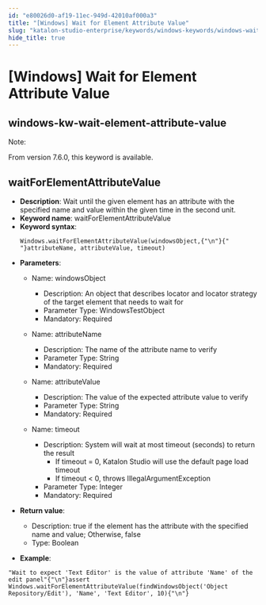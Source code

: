 ```yaml
---
id: "e80026d0-af19-11ec-949d-42010af000a3"
title: "[Windows] Wait for Element Attribute Value"
slug: "katalon-studio-enterprise/keywords/windows-keywords/windows-wait-for-element-attribute-value"
hide_title: true
---
```


# <a id="id_0" class="anchor_top_offset"/><a id="ariaid-title1" class="anchor_top_offset"/>[Windows] Wait for Element Attribute Value

  

## <a id="id_0__id" class="anchor_top_offset"/>windows-kw-wait-element-attribute-value

              
<div xmlns="http://www.w3.org/1999/xhtml" className="note note note_note"><span className="note__title">Note:</span> 
  <p className="p">From version 7.6.0, this keyword is available.</p>
</div>
      
  

## <a id="id_0__id_1" class="anchor_top_offset"/>waitForElementAttributeValue

              
<ul xmlns="http://www.w3.org/1999/xhtml" className="ul">   <li className="li">     <strong className="ph b">Description</strong>: Wait until the given element has     an attribute with the specified name and value within the given     time in the second unit.</li>   <li className="li">     <strong className="ph b">Keyword name</strong>:     waitForElementAttributeValue</li>   <li className="li">     <strong className="ph b">Keyword syntax</strong>:     <pre className="pre codeblock"><code>Windows.waitForElementAttributeValue(windowsObject,{"\n"}{"               "}attributeName, attributeValue, timeout)</code></pre>   </li>   <li className="li">     <p className="p">       <strong className="ph b">Parameters</strong>:</p>     <ul className="ul">       <li className="li">         <p className="p">Name: windowsObject</p>         <ul className="ul">           <li className="li">Description: An object that describes locator and locator             strategy of the target element that needs to wait for</li>           <li className="li">Parameter Type: WindowsTestObject</li>           <li className="li">Mandatory: Required</li>         </ul>       </li>       <li className="li">         <p className="p">Name: attributeName</p>         <ul className="ul">           <li className="li">Description: The name of the attribute name to verify</li>           <li className="li">Parameter Type: String</li>           <li className="li">Mandatory: Required</li>         </ul>       </li>       <li className="li">         <p className="p">Name: attributeValue</p>         <ul className="ul">           <li className="li">Description: The value of the expected attribute value to             verify</li>           <li className="li">Parameter Type: String</li>           <li className="li">Mandatory: Required</li>         </ul>       </li>       <li className="li">         <p className="p">Name: timeout</p>         <ul className="ul">           <li className="li">Description: System will wait at most timeout (seconds) to             return the result              <ul className="ul">               <li className="li">If timeout = 0, Katalon Studio will use the default page load                 timeout</li>               <li className="li">If timeout &lt; 0, throws IllegalArgumentException</li>             </ul>           </li>           <li className="li">Parameter Type: Integer</li>           <li className="li">Mandatory: Required</li>         </ul>       </li>     </ul>   </li>   <li className="li">     <p className="p">       <strong className="ph b">Return value</strong>:</p>     <ul className="ul">       <li className="li">Description: true if the element has the attribute with the         specified name and value; Otherwise, false</li>       <li className="li">Type: Boolean</li>     </ul>   </li>   <li className="li">     <p className="p">       <strong className="ph b">Example</strong>:</p>   </li> </ul> 
              
<pre xmlns="http://www.w3.org/1999/xhtml" className="pre codeblock"><code>"Wait to expect 'Text Editor' is the value of attribute 'Name' of the edit panel"{"\n"}assert Windows.waitForElementAttributeValue(findWindowsObject('Object Repository/Edit'), 'Name', 'Text Editor', 10){"\n"}</code></pre> 
            

